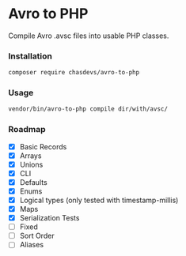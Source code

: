 # Avro to PHP

Compile Avro .avsc files into usable PHP classes.

### Installation
```bash
composer require chasdevs/avro-to-php
```

### Usage
```bash
vendor/bin/avro-to-php compile dir/with/avsc/
```

### Roadmap

- [x] Basic Records
- [x] Arrays
- [x] Unions
- [x] CLI
- [x] Defaults
- [x] Enums
- [x] Logical types (only tested with timestamp-millis)
- [x] Maps
- [x] Serialization Tests
- [ ] Fixed
- [ ] Sort Order
- [ ] Aliases